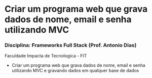 # Criar um programa web que grava dados de nome, email e senha utilizando MVC

<h3>Disciplina: Frameworks Full Stack (Prof. Antonio Dias)</h3>

Faculdade Impacta de Tecnologica - FIT

- Criar um programa web que grava dados de nome, email e senha utilizando MVC e gravando dados em qualquer base de dados
